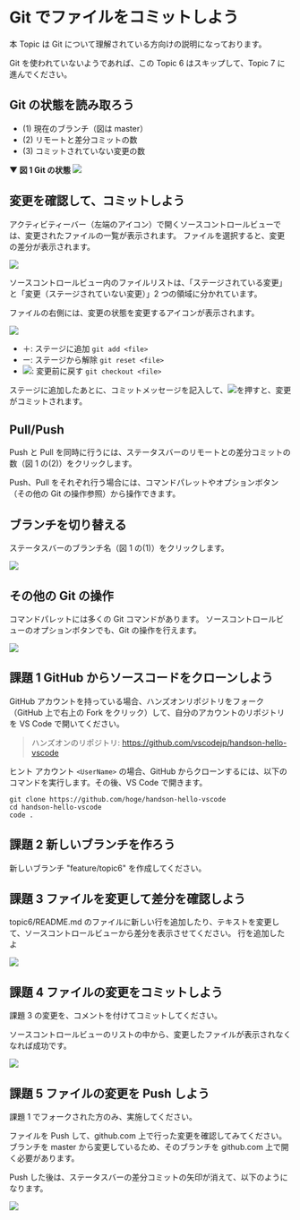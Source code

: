 # Git でファイルをコミットしよう

本 Topic は Git について理解されている方向けの説明になっております。

Git を使われていないようであれば、この Topic 6 はスキップして、Topic 7 に進んでください。

## Git の状態を読み取ろう

- (1) 現在のブランチ（図は master）
- (2) リモートと差分コミットの数
- (3) コミットされていない変更の数

**▼ 図 1 Git の状態**
![](img/statusbar.png)

## 変更を確認して、コミットしよう

アクティビティーバー（左端のアイコン）で開くソースコントロールビューでは、変更されたファイルの一覧が表示されます。
ファイルを選択すると、変更の差分が表示されます。

![](img/diff.png)

ソースコントロールビュー内のファイルリストは、「ステージされている変更」と「変更（ステージされていない変更）」2 つの領域に分かれています。

ファイルの右側には、変更の状態を変更するアイコンが表示されます。

![](img/git_action.png)

- ＋: ステージに追加 `git add <file>`
- ー: ステージから解除 `git reset <file>`
- ![](img/revert.png): 変更前に戻す `git checkout <file>`

ステージに追加したあとに、コミットメッセージを記入して、![](commit.png)を押すと、変更がコミットされます。

## Pull/Push

Push と Pull を同時に行うには、ステータスバーのリモートとの差分コミットの数（図 1 の(2)）をクリックします。

Push、Pull をそれぞれ行う場合には、コマンドパレットやオプションボタン（その他の Git の操作参照）から操作できます。

## ブランチを切り替える

ステータスバーのブランチ名（図 1 の(1)）をクリックします。

![](img/branch.png)

## その他の Git の操作

コマンドパレットには多くの Git コマンドがあります。
ソースコントロールビューのオプションボタンでも、Git の操作を行えます。

![](img/other_command.png)

## 課題 1 GitHub からソースコードをクローンしよう

GitHub アカウントを持っている場合、ハンズオンリポジトリをフォーク（GitHub 上で右上の Fork をクリック）して、自分のアカウントのリポジトリを VS Code で開いてください。

> ハンズオンのリポジトリ: https://github.com/vscodejp/handson-hello-vscode

ヒント アカウント `<UserName>` の場合、GitHub からクローンするには、以下のコマンドを実行します。その後、VS Code で開きます。

```
git clone https://github.com/hoge/handson-hello-vscode
cd handson-hello-vscode
code .
```

## 課題 2 新しいブランチを作ろう

新しいブランチ "feature/topic6" を作成してください。

## 課題 3 ファイルを変更して差分を確認しよう

topic6/README.md のファイルに新しい行を追加したり、テキストを変更して、ソースコントロールビューから差分を表示させてください。
行を追加したよ

![](img/task3.png)

## 課題 4 ファイルの変更をコミットしよう

課題 3 の変更を、コメントを付けてコミットしてください。

ソースコントロールビューのリストの中から、変更したファイルが表示されなくなれば成功です。

![](img/after_commit.png)

## 課題 5 ファイルの変更を Push しよう

課題 1 でフォークされた方のみ、実施してください。

ファイルを Push して、github.com 上で行った変更を確認してみてください。ブランチを master から変更しているため、そのブランチを github.com 上で開く必要があります。

Push した後は、ステータスバーの差分コミットの矢印が消えて、以下のようになります。

![](img/after_push.png)
